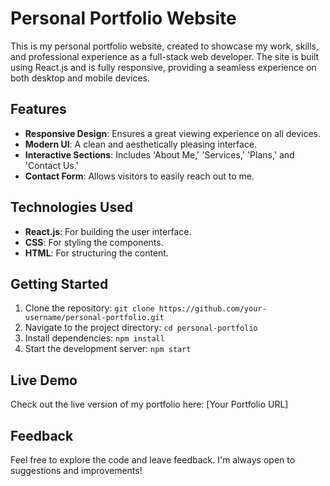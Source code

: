 # Personal Portfolio Website

This is my personal portfolio website, created to showcase my work, skills, and professional experience as a full-stack web developer. The site is built using React.js and is fully responsive, providing a seamless experience on both desktop and mobile devices.

## Features

- **Responsive Design**: Ensures a great viewing experience on all devices.
- **Modern UI**: A clean and aesthetically pleasing interface.
- **Interactive Sections**: Includes 'About Me,' 'Services,' 'Plans,' and 'Contact Us.'
- **Contact Form**: Allows visitors to easily reach out to me.

## Technologies Used

- **React.js**: For building the user interface.
- **CSS**: For styling the components.
- **HTML**: For structuring the content.

## Getting Started

1. Clone the repository: `git clone https://github.com/your-username/personal-portfolio.git`
2. Navigate to the project directory: `cd personal-portfolio`
3. Install dependencies: `npm install`
4. Start the development server: `npm start`

## Live Demo

Check out the live version of my portfolio here: [Your Portfolio URL]

## Feedback

Feel free to explore the code and leave feedback. I'm always open to suggestions and improvements!

